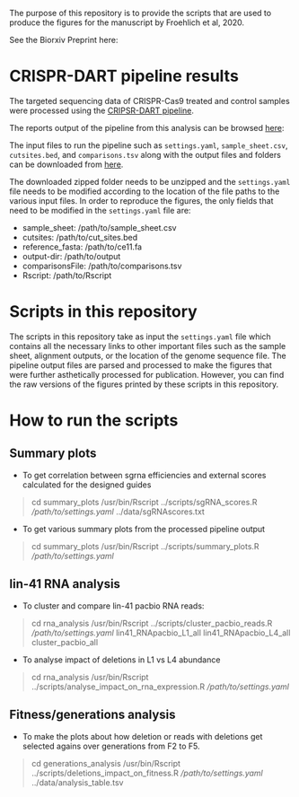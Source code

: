 The purpose of this repository is to provide the scripts that are used to produce the figures 
for the manuscript by Froehlich et al, 2020. 

See the Biorxiv Preprint here:

# CRISPR-DART pipeline results

The targeted sequencing data of CRISPR-Cas9 treated and control samples were processed using the [CRIPSR-DART pipeline](https://github.com/BIMSBbioinfo/crispr_dart). 

The reports output of the pipeline from this analysis can be browsed [here](https://bimsbstatic.mdc-berlin.de/akalin/buyar/froehlich_uyar_et_al_2020/reports/index.html): 

The input files to run the pipeline such as `settings.yaml`, `sample_sheet.csv`, `cutsites.bed`, and `comparisons.tsv` along 
with the output files and folders can be downloaded from [here](https://bimsbstatic.mdc-berlin.de/akalin/buyar/froehlich_uyar_et_al_2020/crispr_dart_pipeline_output.tgz).

The downloaded zipped folder needs to be unzipped and the `settings.yaml` file needs to be modified according to the location of the file paths to 
the various input files. In order to reproduce the figures, the only fields that need to be modified in the `settings.yaml` file are:

- sample_sheet: /path/to/sample_sheet.csv
- cutsites: /path/to/cut_sites.bed
- reference_fasta: /path/to/ce11.fa
- output-dir: /path/to/output
- comparisonsFile: /path/to/comparisons.tsv
- Rscript: /path/to/Rscript 
 
# Scripts in this repository

The scripts in this repository take as input the `settings.yaml` file which contains all the necessary links to other important
files such as the sample sheet, alignment outputs, or the location of the genome sequence file. The pipeline output files are 
parsed and processed to make the figures that were further asthetically processed for publication. However, you can find the 
raw versions of the figures printed by these scripts in this repository. 

# How to run the scripts

## Summary plots

- To get correlation between sgrna efficiencies and external scores calculated for the designed guides
> cd summary_plots
> /usr/bin/Rscript ../scripts/sgRNA_scores.R */path/to/settings.yaml* ../data/sgRNAscores.txt

- To get various summary plots from the processed pipeline output
> cd summary_plots
> /usr/bin/Rscript ../scripts/summary_plots.R */path/to/settings.yaml* 

## lin-41 RNA analysis

- To cluster and compare lin-41 pacbio RNA reads:
> cd rna_analysis
> /usr/bin/Rscript ../scripts/cluster_pacbio_reads.R */path/to/settings.yaml* lin41_RNApacbio_L1_all lin41_RNApacbio_L4_all cluster_pacbio_all

- To analyse impact of deletions in L1 vs L4 abundance
> cd rna_analysis
> /usr/bin/Rscript ../scripts/analyse_impact_on_rna_expression.R */path/to/settings.yaml*

## Fitness/generations analysis

- To make the plots about how deletion or reads with deletions get selected agains over generations from F2 to F5. 
> cd generations_analysis
> /usr/bin/Rscript ../scripts/deletions_impact_on_fitness.R */path/to/settings.yaml*  ../data/analysis_table.tsv

